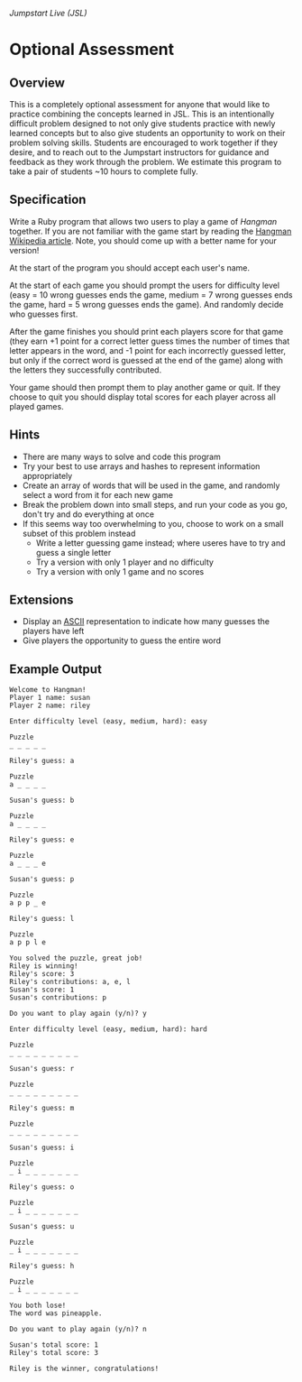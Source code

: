 _Jumpstart Live (JSL)_

# Optional Assessment

## Overview
This is a completely optional assessment for anyone that would like to practice combining the concepts learned in JSL. This is an intentionally difficult problem designed to not only give students practice with newly learned concepts but to also give students an opportunity to work on their problem solving skills. Students are encouraged to work together if they desire, and to reach out to the Jumpstart instructors for guidance and feedback as they work through the problem. We estimate this program to take a pair of students ~10 hours to complete fully.

## Specification
Write a Ruby program that allows two users to play a game of _Hangman_ together. If you are not familiar with the game start by reading the [Hangman Wikipedia article](https://en.wikipedia.org/wiki/Hangman_(game)). Note, you should come up with a better name for your version!

At the start of the program you should accept each user's name.

At the start of each game you should prompt the users for difficulty level (easy = 10 wrong guesses ends the game, medium = 7 wrong guesses ends the game, hard = 5 wrong guesses ends the game). And randomly decide who guesses first.

After the game finishes you should print each players score for that game (they earn +1 point for a correct letter guess times the number of times that letter appears in the word, and -1 point for each incorrectly guessed letter, but only if the correct word is guessed at the end of the game) along with the letters they successfully contributed.

Your game should then prompt them to play another game or quit. If they choose to quit you should display total scores for each player across all played games.

## Hints
* There are many ways to solve and code this program
* Try your best to use arrays and hashes to represent information appropriately
* Create an array of words that will be used in the game, and randomly select a word from it for each new game
* Break the problem down into small steps, and run your code as you go, don't try and do everything at once
* If this seems way too overwhelming to you, choose to work on a small subset of this problem instead
  * Write a letter guessing game instead; where useres have to try and guess a single letter
  * Try a version with only 1 player and no difficulty
  * Try a version with only 1 game and no scores

## Extensions
* Display an [ASCII](https://en.wikipedia.org/wiki/ASCII) representation to indicate how many guesses the players have left
* Give players the opportunity to guess the entire word

## Example Output

```
Welcome to Hangman!
Player 1 name: susan
Player 2 name: riley

Enter difficulty level (easy, medium, hard): easy

Puzzle
_ _ _ _ _

Riley's guess: a

Puzzle
a _ _ _ _

Susan's guess: b

Puzzle
a _ _ _ _

Riley's guess: e

Puzzle
a _ _ _ e

Susan's guess: p

Puzzle
a p p _ e

Riley's guess: l

Puzzle
a p p l e

You solved the puzzle, great job!
Riley is winning!
Riley's score: 3
Riley's contributions: a, e, l
Susan's score: 1
Susan's contributions: p

Do you want to play again (y/n)? y

Enter difficulty level (easy, medium, hard): hard

Puzzle
_ _ _ _ _ _ _ _ _

Susan's guess: r

Puzzle
_ _ _ _ _ _ _ _ _

Riley's guess: m

Puzzle
_ _ _ _ _ _ _ _ _

Susan's guess: i

Puzzle
_ i _ _ _ _ _ _ _

Riley's guess: o

Puzzle
_ i _ _ _ _ _ _ _

Susan's guess: u

Puzzle
_ i _ _ _ _ _ _ _

Riley's guess: h

Puzzle
_ i _ _ _ _ _ _ _

You both lose!
The word was pineapple.

Do you want to play again (y/n)? n

Susan's total score: 1
Riley's total score: 3

Riley is the winner, congratulations!
```
